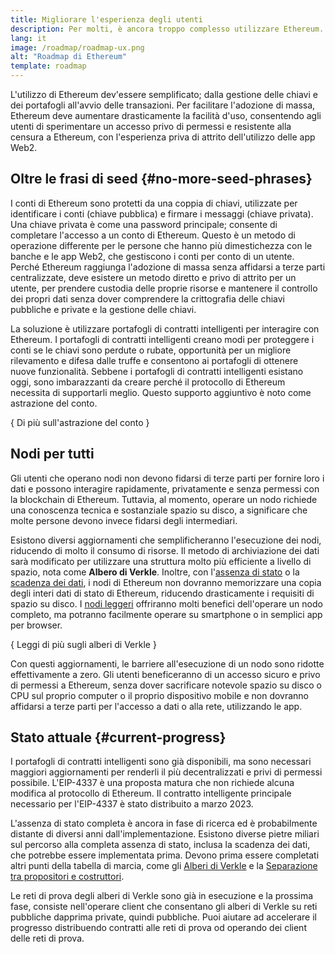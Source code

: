 ```yaml
---
title: Migliorare l'esperienza degli utenti
description: Per molti, è ancora troppo complesso utilizzare Ethereum. Per incoraggiare l'adozione di massa, Ethereum deve ridurre drasticamente le proprie barriere d'accesso; gli utenti devono ricevere i benefici dell'accesso decentralizzato, privo di permessi e resistente alla censura a Ethereum, ma dev'essere privo di frizione, tanto quanto utilizzare una tradizionale app del web2.
lang: it
image: /roadmap/roadmap-ux.png
alt: "Roadmap di Ethereum"
template: roadmap
---
```


L'utilizzo di Ethereum dev'essere semplificato; dalla gestione delle chiavi e dei portafogli all'avvio delle transazioni. Per facilitare l'adozione di massa, Ethereum deve aumentare drasticamente la facilità d'uso, consentendo agli utenti di sperimentare un accesso privo di permessi e resistente alla censura a Ethereum, con l'esperienza priva di attrito dell'utilizzo delle app Web2.

## Oltre le frasi di seed {#no-more-seed-phrases}

I conti di Ethereum sono protetti da una coppia di chiavi, utilizzate per identificare i conti (chiave pubblica) e firmare i messaggi (chiave privata). Una chiave privata è come una password principale; consente di completare l'accesso a un conto di Ethereum. Questo è un metodo di operazione differente per le persone che hanno più dimestichezza con le banche e le app Web2, che gestiscono i conti per conto di un utente. Perché Ethereum raggiunga l'adozione di massa senza affidarsi a terze parti centralizzate, deve esistere un metodo diretto e privo di attrito per un utente, per prendere custodia delle proprie risorse e mantenere il controllo dei propri dati senza dover comprendere la crittografia delle chiavi pubbliche e private e la gestione delle chiavi.

La soluzione è utilizzare portafogli di contratti intelligenti per interagire con Ethereum. I portafogli di contratti intelligenti creano modi per proteggere i conti se le chiavi sono perdute o rubate, opportunità per un migliore rilevamento e difesa dalle truffe e consentono ai portafogli di ottenere nuove funzionalità. Sebbene i portafogli di contratti intelligenti esistano oggi, sono imbarazzanti da creare perché il protocollo di Ethereum necessita di supportarli meglio. Questo supporto aggiuntivo è noto come astrazione del conto.

{
<ButtonLink variant="outline-color" to="/roadmap/account-abstraction/">Di più sull'astrazione del conto</ButtonLink>
}

## Nodi per tutti

Gli utenti che operano nodi non devono fidarsi di terze parti per fornire loro i dati e possono interagire rapidamente, privatamente e senza permessi con la blockchain di Ethereum. Tuttavia, al momento, operare un nodo richiede una conoscenza tecnica e sostanziale spazio su disco, a significare che molte persone devono invece fidarsi degli intermediari.

Esistono diversi aggiornamenti che semplificheranno l'esecuzione dei nodi, riducendo di molto il consumo di risorse. Il metodo di archiviazione dei dati sarà modificato per utilizzare una struttura molto più efficiente a livello di spazio, nota come **Albero di Verkle**. Inoltre, con l'[assenza di stato](/roadmap/statelessness) o la [scadenza dei dati](/roadmap/statelessness/#data-expiry), i nodi di Ethereum non dovranno memorizzare una copia degli interi dati di stato di Ethereum, riducendo drasticamente i requisiti di spazio su disco. I [nodi leggeri](/developers/docs/nodes-and-clients/light-clients/) offriranno molti benefici dell'operare un nodo completo, ma potranno facilmente operare su smartphone o in semplici app per browser.

{
<ButtonLink variant="outline-color" to="/roadmap/verkle-trees/">Leggi di più sugli alberi di Verkle</ButtonLink>
}

Con questi aggiornamenti, le barriere all'esecuzione di un nodo sono ridotte effettivamente a zero. Gli utenti beneficeranno di un accesso sicuro e privo di permessi a Ethereum, senza dover sacrificare notevole spazio su disco o CPU sul proprio computer o il proprio dispositivo mobile e non dovranno affidarsi a terze parti per l'accesso a dati o alla rete, utilizzando le app.

## Stato attuale {#current-progress}

I portafogli di contratti intelligenti sono già disponibili, ma sono necessari maggiori aggiornamenti per renderli il più decentralizzati e privi di permessi possibile. L'EIP-4337 è una proposta matura che non richiede alcuna modifica al protocollo di Ethereum. Il contratto intelligente principale necessario per l'EIP-4337 è stato distribuito a marzo 2023.

L'assenza di stato completa è ancora in fase di ricerca ed è probabilmente distante di diversi anni dall'implementazione. Esistono diverse pietre miliari sul percorso alla completa assenza di stato, inclusa la scadenza dei dati, che potrebbe essere implementata prima. Devono prima essere completati altri punti della tabella di marcia, come gli [Alberi di Verkle](/roadmap/verkle-trees/) e la [Separazione tra propositori e costruttori](/roadmap/pbs/).

Le reti di prova degli alberi di Verkle sono già in esecuzione e la prossima fase, consiste nell'operare client che consentano gli alberi di Verkle su reti pubbliche dapprima private, quindi pubbliche. Puoi aiutare ad accelerare il progresso distribuendo contratti alle reti di prova od operando dei client delle reti di prova.
